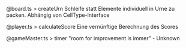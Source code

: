 @board.ts > createUrn
Schleife statt Elemente individuell in Urne zu packen. Abhängig von CellType-Interface

@player.ts > calculateScore
Eine vernünftige Berechnung des Scores

@gameMaster.ts > timer
"room for improvement is immer" - Unknown